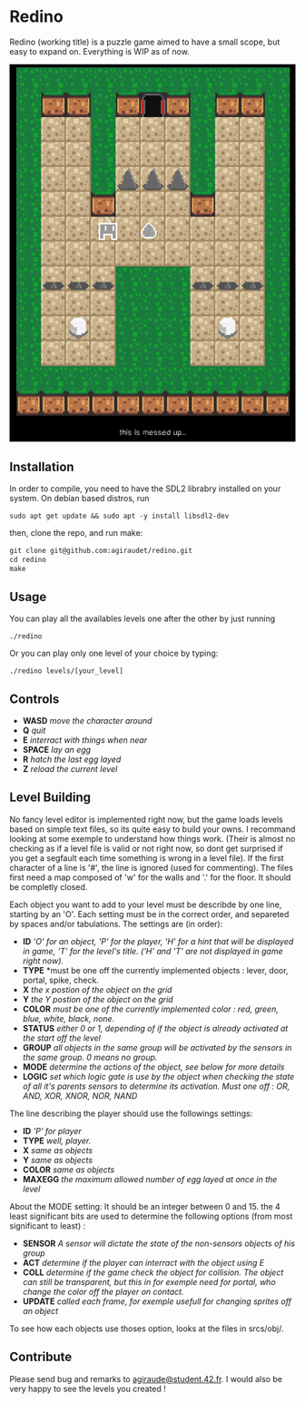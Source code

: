 # Redino

Redino (working title) is a puzzle game aimed to have a small scope, but easy to expand on.
Everything is WIP as of now.

![Redino Screenshot](https://github.com/agiraudet/redino/blob/master/screenshots/redino.png)

## Installation

In order to compile, you need to have the SDL2 librabry installed on your system.
On debian based distros, run
```
sudo apt get update && sudo apt -y install libsdl2-dev
```
then, clone the repo, and run make:
```
git clone git@github.com:agiraudet/redino.git
cd redino
make
```

## Usage

You can play all the availables levels one after the other by just running
```
./redino
```

Or you can play only one level of your choice by typing:
```
./redino levels/[your_level]
```

## Controls

- **WASD** *move the character around*
- **Q**	*quit*
- **E**	*interract with things when near*
- **SPACE** *lay an egg*
- **R** *hatch the last egg layed*
- **Z** *reload the current level*

## Level Building

No fancy level editor is implemented right now, but the game loads levels based on simple text files, so its quite easy to build your owns. I recommand looking at some exemple to understand how things work.
(Their is almost no checking as if a level file is valid or not right now, so dont get surprised if you get a segfault each time something is wrong in a level file).
If the first character of a line is '#', the line is ignored (used for commenting).
The files first need a map composed of 'w' for the walls and '.' for the floor.
It should be completly closed.

Each object you want to add to your level must be describde by one line, starting by an 'O'.
Each setting must be in the correct order, and separeted by spaces and/or tabulations.
The settings are (in order):
- **ID** *'O' for an object, 'P' for the player, 'H' for a hint that will be displayed in game, 'T' for the level's title. ('H' and 'T' are not displayed in game right now).*
- **TYPE** *must be one off the currently implemented objects : lever, door, portal, spike, check.
- **X** *the x postion of the object on the grid*
- **Y** *the Y postion of the object on the grid*
- **COLOR** *must be one of the currently implemented color : red, green, blue, white, black, none.*
- **STATUS** *either 0 or 1, depending of if the object is already activated at the start off the level*
- **GROUP** *all objects in the same group will be activated by the sensors in the same group. 0 means no group.*
- **MODE** *determine the actions of the object, see below for more details*
- **LOGIC** *set which logic gate is use by the object when checking the state of all it's parents sensors to determine its activation. Must one off : OR, AND, XOR, XNOR, NOR, NAND*

The line describing the player should use the followings settings:
- **ID** *'P' for player*
- **TYPE** *well, player.*
- **X** *same as objects*
- **Y** *same as objects*
- **COLOR** *same as objects*
- **MAXEGG** *the maximum allowed number of egg layed at once in the level*

About the MODE setting:
It should be an integer between 0 and 15. the 4 least significant bits are used to determine the following options (from most significant to least) :
- **SENSOR** *A sensor will dictate the state of the non-sensors objects of his group*
- **ACT** *determine if the player can interract with the object using E*
- **COLL** *determine if the game check the object for collision. The object can still be transparent, but this in for exemple need for portal, who change the color off the player on contact.*
- **UPDATE** *called each frame, for exemple usefull for changing sprites off an object*

To see how each objects use thoses option, looks at the files in srcs/obj/.


## Contribute

Please send bug and remarks to agiraude@student.42.fr.
I would also be very happy to see the levels you created !
